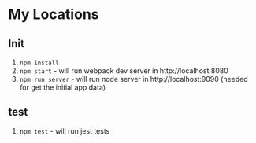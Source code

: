 # My Locations

## Init
1. `npm install`
2. `npm start` - will run webpack dev server in http://localhost:8080
3. `npm run server` - will run node server in http://localhost:9090 (needed for get the initial app data)

## test
1. `npm test` - will run jest tests